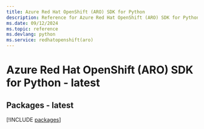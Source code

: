 ```yaml
---
title: Azure Red Hat OpenShift (ARO) SDK for Python
description: Reference for Azure Red Hat OpenShift (ARO) SDK for Python
ms.date: 09/12/2024
ms.topic: reference
ms.devlang: python
ms.service: redhatopenshift(aro)
---
```

# Azure Red Hat OpenShift (ARO) SDK for Python - latest
## Packages - latest
[!INCLUDE [packages](red-hat-openshift-(aro)-index.md)]